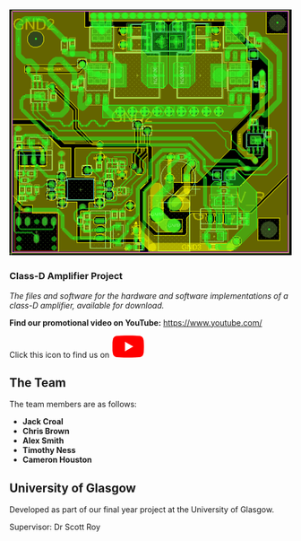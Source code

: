 ![alt text](https://raw.githubusercontent.com/croaljack0/ClassDAmplifier/master/Media/PCB_top.png)

### Class-D Amplifier Project

*The files and software for the hardware and software implementations of a class-D amplifier, available for download.*

**Find our promotional video on YouTube:** https://www.youtube.com/

[youtube_icon]: https://raw.githubusercontent.com/croaljack0/ClassDAmplifier/master/Media/youtube_icon.png
[youtube_url]: https://www.youtube.com/
Click this icon to find us on  [![alt text][youtube_icon]][youtube_url]

## The Team
The team members are as follows:

* **Jack Croal**
* **Chris Brown**
* **Alex Smith**
* **Timothy Ness**
* **Cameron Houston**

## University of Glasgow
Developed as part of our final year project at the University of Glasgow.

Supervisor:    Dr Scott Roy